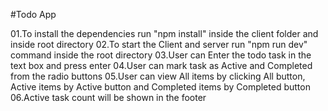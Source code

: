 #Todo App

01.To install the dependencies run "npm install" inside the client folder and inside root directory 
02.To start the Client and server run "npm run dev" command inside the root directory
03.User can Enter the todo task in the text box and press enter
04.User can mark task as Active and Completed from the radio buttons
05.User can view All items by clicking All button, Active items by Active button and Completed items by Completed button
06.Active task count will be shown in the footer

